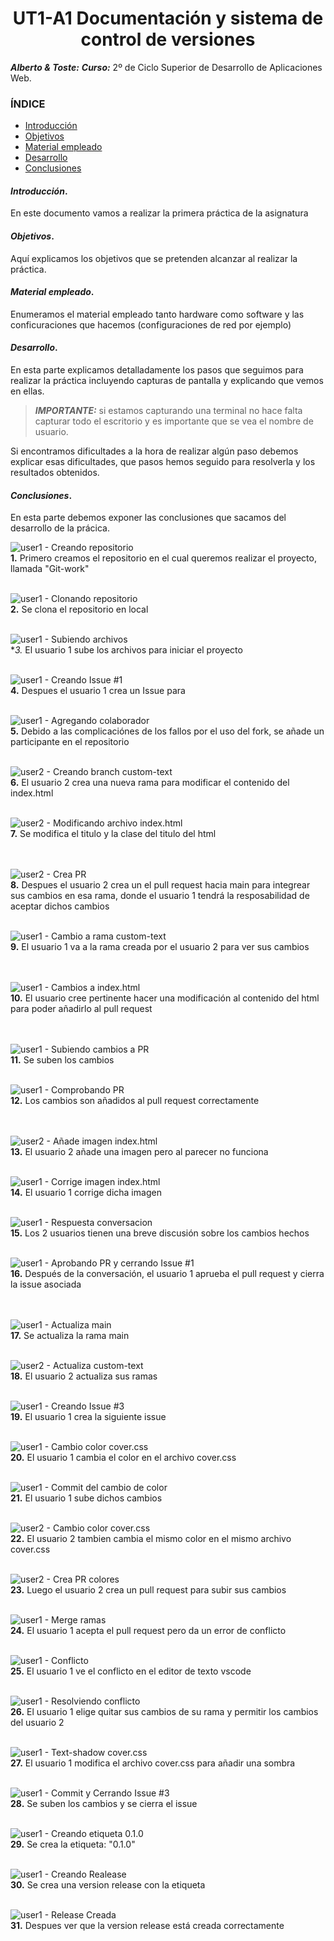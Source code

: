 <center>

# UT1-A1 Documentación y sistema de control de versiones


</center>

***Alberto & Toste:***
***Curso:*** 2º de Ciclo Superior de Desarrollo de Aplicaciones Web.

### ÍNDICE

+ [Introducción](#id1)
+ [Objetivos](#id2)
+ [Material empleado](#id3)
+ [Desarrollo](#id4)
+ [Conclusiones](#id5)


#### ***Introducción***. <a name="id1"></a>

En este documento vamos a realizar la primera práctica de la asignatura

#### ***Objetivos***. <a name="id2"></a>

Aquí explicamos los objetivos que se pretenden alcanzar al realizar la práctica.

#### ***Material empleado***. <a name="id3"></a>

Enumeramos el material empleado tanto hardware como software y las conficuraciones que hacemos (configuraciones de red por ejemplo) 

#### ***Desarrollo***. <a name="id4"></a>

En esta parte explicamos detalladamente los pasos que seguimos para realizar la práctica incluyendo capturas de pantalla y explicando que vemos en ellas. 

> ***IMPORTANTE:*** si estamos capturando una terminal no hace falta capturar todo el escritorio y es importante que se vea el nombre de usuario.

Si encontramos dificultades a la hora de realizar algún paso debemos explicar esas dificultades, que pasos hemos seguido para resolverla y los resultados obtenidos.

#### ***Conclusiones***. <a name="id5"></a>

En esta parte debemos exponer las conclusiones que sacamos del desarrollo de la prácica.

![](/capturas%20git-work/cap1.png "user1 - Creando repositorio")
<br>
**1.** Primero creamos el repositorio en el cual queremos realizar el proyecto, llamada "Git-work" 
<br>
<br>

![](/capturas%20git-work/cap2.png "user1 - Clonando repositorio")
<br>
**2.** Se clona el repositorio en local
<br>
<br>

![](/capturas%20git-work/cap3.png "user1 - Subiendo archivos")
<br>
**3.* El usuario 1 sube los archivos para iniciar el proyecto
<br>
<br>

![](/capturas%20git-work/cap4.png "user1 - Creando Issue #1")
<br>
**4.** Despues el usuario 1 crea un Issue para 
<br>
<br>


![](/capturas%20git-work/cap5.png "user1 - Agregando colaborador")
<br>
**5.** Debido a las complicaciónes de los fallos por el uso del fork, se añade un participante en el repositorio 
<br>
<br>

![](/capturas%20git-work/branch.png "user2 - Creando branch custom-text")
<br>
**6.** El usuario 2 crea una nueva rama para modificar el contenido del index.html 
<br>
<br>

![](/capturas%20git-work/html%20mod.png "user2 - Modificando archivo index.html")
<br>
**7.** Se modifica el titulo y la clase del titulo del html  
<br>
<br>

![](/capturas%20git-work/pr.png "user2 - Crea PR")
<br>
**8.** Despues el usuario 2 crea un el pull request hacia main para integrear sus cambios en esa rama, donde el usuario 1 tendrá la resposabilidad de aceptar dichos cambios 
<br>
<br>

![](/capturas%20git-work/cap6.png "user1 - Cambio a rama custom-text")
<br>
**9.** El usuario 1 va a la rama creada por el usuario 2 para ver sus cambios   
<br>
<br>
 

![](/capturas%20git-work/cap7.png "user1 - Cambios a index.html")
<br>
**10.** El usuario cree pertinente hacer una modificación al contenido del html para poder añadirlo al pull request  
<br>
<br>

![](/capturas%20git-work/cap8.png "user1 - Subiendo cambios a PR")
<br>
**11.** Se suben los cambios 
<br>
<br>

![](/capturas%20git-work/cap9.png "user1 - Comprobando PR")
<br>
**12.** Los cambios son añadidos al pull request correctamente    
<br>
<br>

![](/capturas%20git-work/cambio%20pr.png "user2 - Añade imagen index.html")
<br>
**13.** El usuario 2 añade una imagen pero al parecer no funciona 
<br>
<br>


![](/capturas%20git-work/cap10.png "user1 - Corrige imagen index.html")
<br>
**14.** El usuario 1 corrige dicha imagen
<br>
<br>

![](/capturas%20git-work/cap11.png "user1 - Respuesta conversacion")
<br>
**15.** Los 2 usuarios tienen una breve discusión sobre los cambios hechos 
<br>
<br>

![](/capturas%20git-work/cap12.png "user1 - Aprobando PR y cerrando Issue #1")
<br>
**16.** Después de la conversación, el usuario 1 aprueba el pull request y cierra la issue asociada  
<br>
<br>

![](/capturas%20git-work/cap13.png "user1 - Actualiza main")
<br>
**17.** Se actualiza la rama main
<br>
<br>

![](/capturas%20git-work/pull%20de%20los%20cambios.png "user2 - Actualiza custom-text")
<br>
**18.** El usuario 2 actualiza sus ramas
<br>
<br>

![](/capturas%20git-work/cap14.png "user1 - Creando Issue #3")
<br>
**19.** El usuario 1 crea la siguiente issue 
<br>
<br>

![](/capturas%20git-work/cap15.png "user1 - Cambio color cover.css")
<br>
**20.** El usuario 1 cambia el color en el archivo cover.css
<br>
<br>
 
![](/capturas%20git-work/cap16.png "user1 - Commit del cambio de color")
<br>
**21.** El usuario 1 sube dichos cambios 
<br>
<br>
 
![](/capturas%20git-work/cambiar%20color.png "user2 - Cambio color cover.css")
<br>
**22.** El usuario 2 tambien cambia el mismo color en el mismo archivo cover.css 
<br>
<br>
 
![](/capturas%20git-work/pull%20colores.png "user2 - Crea PR colores")
<br>
**23.** Luego el usuario 2 crea un pull request para subir sus cambios 
<br>
<br>
 
![](/capturas%20git-work/cap17.png "user1 - Merge ramas")
<br>
**24.** El usuario 1 acepta el pull request pero da un error de conflicto
<br>
<br>
 

![](/capturas%20git-work/cap18.png "user1 - Conflicto")
<br>
**25.** El usuario 1 ve el conflicto en el editor de texto vscode 
<br>
<br>
 

![](/capturas%20git-work/cap19.png "user1 - Resolviendo conflicto")
<br>
**26.** El usuario 1 elige quitar sus cambios de su rama y permitir los cambios del usuario 2 
<br>
<br>
 
![](/capturas%20git-work/cap20.png "user1 - Text-shadow cover.css")
<br>
**27.** El usuario 1 modifica el archivo cover.css para añadir una sombra 
<br>
<br>
 

![](/capturas%20git-work/cap21.png "user1 - Commit y Cerrando Issue #3")
<br>
**28.** Se suben los cambios y se cierra el issue
<br>
<br>
 
![](/capturas%20git-work/cap22.png "user1 - Creando etiqueta 0.1.0")
<br>
**29.** Se crea la etiqueta: "0.1.0"
<br>
<br>
 
![](/capturas%20git-work/cap23.png "user1 - Creando Realease")
<br>
**30.** Se crea una version release con la etiqueta 
<br>
<br>
 
![](/capturas%20git-work/cap24.png "user1 - Release Creada")
<br>
**31.** Despues ver que la version release está creada correctamente 
<br>
<br>
 